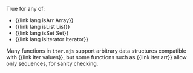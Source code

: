 True for any of:

  * {{link lang isArr Array}}
  * {{link lang isList List}}
  * {{link lang isSet Set}}
  * {{link lang isIterator Iterator}}

Many functions in `iter.mjs` support arbitrary data structures compatible with {{link iter values}}, but some functions such as {{link iter arr}} allow only sequences, for sanity checking.
